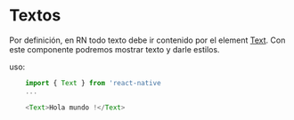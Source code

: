 # Textos

Por definición, en RN todo texto debe ir contenido por el element [Text](https://reactnative.dev/docs/text). Con este componente podremos mostrar texto y darle estilos.

uso:

```js
    import { Text } from 'react-native
    ...

    <Text>Hola mundo !</Text>
```
